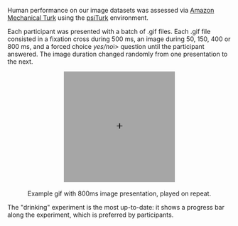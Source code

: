 Human performance on our image datasets was assessed via [Amazon Mechanical Turk](https://www.mturk.com/) using the [psiTurk](https://psiturk.org/) environment.

Each participant was presented with a batch of .gif files. Each .gif file consisted in a fixation cross during 500 ms, an image during 50, 150, 400 or 800 ms, and a forced choice <i>yes/no</i>i> question until the participant answered. The image duration changed randomly from one presentation to the next.

<div align="center">
  <img src="read_1.gif" height="250px" />
  <p>Example gif with 800ms image presentation, played on repeat.</p>
</div>

The "drinking" experiment is the most up-to-date: it shows a progress bar along the experiment, which is preferred by participants.
